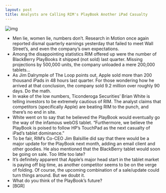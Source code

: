 ```yaml
---
layout: post
title: Analysts are Calling RIM's PlayBook Another iPad Casualty
---
```

![img](http://media.idownloadblog.com/wp-content/uploads/2011/09/Playbook-screen-e1316205024487.jpg)
* Men lie, women lie, numbers don’t. Research in Motion once again reported dismal quarterly earnings yesterday that failed to meet Wall Street’s, and even the company’s own expectations.
* Among the disappointing statistics RIM offered up were the number of BlackBerry PlayBooks it shipped (not sold) last quarter. Missing projections by 500,000 units, the company unloaded a mere 200,000 tablets…
* As Jim Dalrymple of The Loop points out, Apple sold more than 200 thousand iPads in 48 hours last quarter. For those wondering how he arrived at that conclusion, the company sold 9.2 million over roughly 90 days. Do the math.
* In wake of the low numbers, Ticonderoga Securities’ Brian White is telling investors to be extremely cautious of RIM. The analyst claims that competitors (specifically Apple) are beating RIM to the punch, and there’s no end in site.
* White went on to say that he believed the PlayBook would eventually go the way of the infamous webOS tablet. “Furthermore, we believe the PlayBook is poised to follow HP’s TouchPad as the next casualty of iPad’s tablet dominance.”
* To be fair, RIM’s Co-CEO Jim Balsillie did say that there would be a major update for the PlayBook next month, adding an email client and other goodies. He also mentioned that the BlackBerry tablet would soon be going on sale. Too little too late?
* It’s definitely apparent that Apple’s major head start in the tablet market is paying off big time, as another competitor seems to be on the verge of folding. Of course, the upcoming combination of a sale/update could turn things around. But we doubt it.
* What do you think of the PlayBook’s future?
* [BGR]

